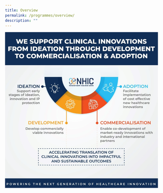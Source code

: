 ```yaml
---
title: Overview
permalink: /programmes/overview/
description: ""
---
```

![](/images/Programmes/nhic%20overview%20image.jpg)